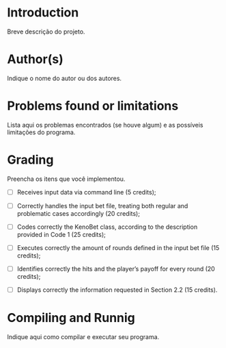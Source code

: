 # Introduction

<!-- TODO -->
Breve descrição do projeto.

# Author(s)

<!-- TODO -->
Indique o nome do autor ou dos autores.

# Problems found or limitations

<!-- TODO -->
Lista aqui os problemas encontrados (se houve algum) e as
possíveis limitações do programa.

# Grading

<!-- TODO -->
Preencha os itens que você implementou.

- [ ] Receives input data via command line (5 credits);
- [ ] Correctly handles the input bet file, treating both regular and problematic cases accordingly (20 credits);
- [ ] Codes correctly the KenoBet class, according to the description provided in Code 1 (25 credits);
- [ ] Executes correctly the amount of rounds defined in the input bet file (15 credits);
- [ ] Identifies correctly the hits and the player’s payoff for every round (20 credits);
- [ ] Displays correctly the information requested in Section 2.2 (15 credits).


# Compiling and Runnig

<!-- TODO -->
Indique aqui como compilar e executar seu programa.
